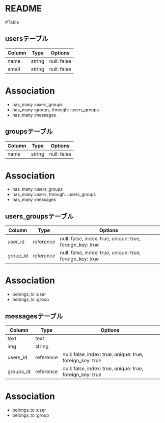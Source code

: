 # README



#Table

## usersテーブル

|Column|Type|Options|
|------|----|-------|
|name|string|null: false|
|email|string|null: false|


# Association
- has_many :users_groups
- has_many :groups, through: :users_groups
- has_many :messages


## groupsテーブル

|Column|Type|Options|
|------|----|-------|
|name|string|null: false|

# Association
- has_many :users_groups
- has_many :users, through: :users_groups
- has_many :messages


## users_groupsテーブル

|Column|Type|Options|
|------|----|-------|
|user_id|reference|null: false, index: true, unique: true, foreign_key: true |
|group_id|reference|null: false, index: true, unique: true, foreign_key: true|

# Association
- belongs_to :user
- belongs_to :group


## messagesテーブル

|Column|Type|Options|
|------|----|-------|
|text|text||
|img|string||
|users_id|reference|null: false, index: true, unique: true, foreign_key: true|
|groups_id|reference|null: false, index: true, unique: true, foreign_key: true|

# Association
- belongs_to :user
- belongs_to :group
